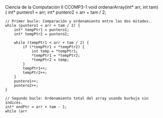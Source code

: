 Ciencia de la Computación II CCOMP3-1
void ordenarArray(int* arr, int tam) {
    int* puntero1 = arr; 
    int* puntero2 = arr + tam / 2;

    // Primer bucle: Comparación y ordenamiento entre las dos mitades.
    while (puntero1 < arr + tam / 2) {
        int* tempPtr1 = puntero1;
        int* tempPtr2 = puntero2;

        while (tempPtr1 < arr + tam / 2) {
            if (*tempPtr1 > *tempPtr2) {
                int temp = *tempPtr1;
                *tempPtr1 = *tempPtr2;
                *tempPtr2 = temp;
            }
            tempPtr1++;
            tempPtr2++;
        }
        puntero1++;
        puntero2++;
    }

    // Segundo bucle: Ordenamiento total del array usando burbuja sin índices.
    int* endPtr = arr + tam - 1;
    while (arr









    
